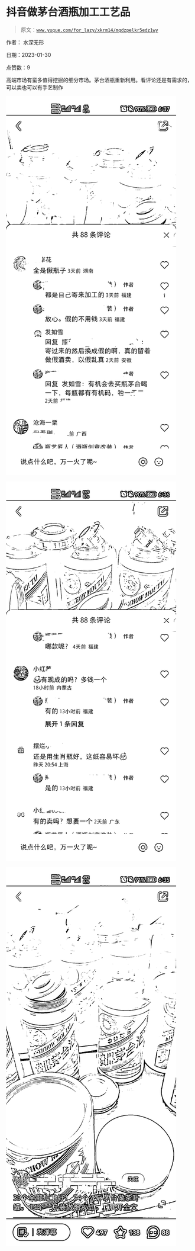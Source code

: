 # 抖音做茅台酒瓶加工工艺品

> 原文：[`www.yuque.com/for_lazy/xkrm14/mqdzpelkr5edz1wy`](https://www.yuque.com/for_lazy/xkrm14/mqdzpelkr5edz1wy)



作者： 水深无形 

日期：2023-01-30 

点赞数：9 

高端市场有蛮多值得挖掘的细分市场。茅台酒瓶重新利用。看评论还是有需求的，可以卖也可以有手艺制作 

![](img/7097e21b1bd84637a484577e0053804d.png) 

![](img/3a9c082a1ab2ed431ac4e863966b16e3.png) 

![](img/cf4b8746271411587a97d555a35a489a.png) 

